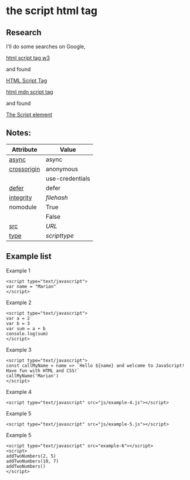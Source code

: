 # the **script** html tag

## Research

I'll do some searches on Google,

[html script tag w3](https://www.google.com/search?q=html+script+tag+w3)

and found

[HTML Script Tag](https://www.w3schools.com/tags/tag_script.asp)

[html mdn script tag](https://www.google.com/search?q=html+mdn)

and found

[The Script element](https://developer.mozilla.org/en-US/docs/Web/HTML/Element/script)

## Notes:

| **Attribute**          | **Value**       |
| ---------------------- | --------------- |
| <ins>async</ins>       | async           |
| <ins>crossorigin</ins> | anonymous       |
|                        | use-credentials |
| <ins>defer</ins>       | defer           |
| <ins>integrity</ins>   | _filehash_      |
| nomodule               | True            |
|                        | False           |
| <ins>src</ins>         | _URL_           |
| <ins>type</ins>        | _scripttype_    |

## Example list

Example 1

```javascript:
<script type="text/javascript">
var name = "Marian"
</script>
```

Example 2

```javascript:
<script type="text/javascript">
var a = 2
var b = 3
var sum = a + b
console.log(sum)
</script>
```

Example 3

```javascript:
<script type="text/javascript">
const callMyName = name => `Hello ${name} and welcome to JavaScript! Have fun with HTML and CSS!`
callMyName('Marian')
</script>
```

Example 4

```javascript:
<script type="text/javascript" src="js/example-4.js"></script>
```

Example 5

```javascript:
<script type="text/javascript" src="js/example-5.js"></script>
```

Example 5

```javascript:
<script type="text/javascript" src="example-6"></script>
<script>
addTwoNumbers(2, 5)
addTwoNumbers(10, 7)
addTwoNumbers()
</script>
```

